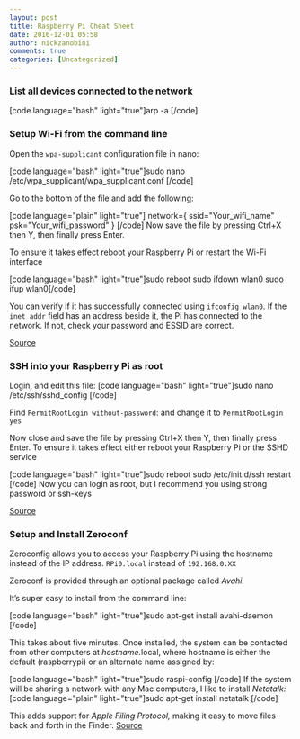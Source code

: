```yaml
---
layout: post
title: Raspberry Pi Cheat Sheet
date: 2016-12-01 05:58
author: nickzanobini
comments: true
categories: [Uncategorized]
---
```

<h3>List all devices connected to the network</h3>

[code language="bash" light="true"]arp -a
[/code]

<h3>Setup Wi-Fi from the command line</h3>

<p dir="ltr">Open the <code>wpa-supplicant</code> configuration file in nano:</p>

[code language="bash" light="true"]sudo nano /etc/wpa_supplicant/wpa_supplicant.conf
[/code]

<p dir="ltr">Go to the bottom of the file and add the following:</p>

[code language="plain" light="true"]
network={
    ssid=&quot;Your_wifi_name&quot;
    psk=&quot;Your_wifi_password&quot;
}
[/code]
Now save the file by pressing Ctrl+X then Y, then finally press Enter.

<p dir="ltr">To ensure it takes effect reboot your Raspberry Pi or restart the Wi-Fi interface</p>

[code language="bash" light="true"]sudo reboot
sudo ifdown wlan0
sudo ifup wlan0[/code]

<p dir="ltr">You can verify if it has successfully connected using <code>ifconfig wlan0</code>. If the <code>inet addr</code> field has an address beside it, the Pi has connected to the network. If not, check your password and ESSID are correct.</p>

<p dir="ltr"><a href="https://www.raspberrypi.org/documentation/configuration/wireless/wireless-cli.md" target="_blank">Source</a></p>

<h3>SSH into your Raspberry Pi as root</h3>

Login, and edit this file:
[code language="bash" light="true"]sudo nano /etc/ssh/sshd_config
[/code]

<p dir="ltr">Find <code>PermitRootLogin without-password</code>: and change it to <code>PermitRootLogin yes</code></p>

<p dir="ltr">Now close and save the file by pressing Ctrl+X then Y, then finally press Enter.
To ensure it takes effect either reboot your Raspberry Pi or the SSHD service</p>

[code language="bash" light="true"]sudo reboot
sudo /etc/init.d/ssh restart [/code]
Now you can login as root, but I recommend you using strong password or ssh-keys

<p dir="ltr"><a href="http://raspberrypi.stackexchange.com/questions/48056/login-as-root-not-possible" target="_blank">Source</a></p>

<h3>Setup and Install Zeroconf</h3>

<p dir="ltr">Zeroconfig allows you to access your Raspberry Pi using the hostname instead of the IP address.
<code>RPi0.local</code> instead of <code>192.168.0.XX</code></p>

<p dir="ltr">Zeroconf is provided through an optional package called <em>Avahi.</em></p>

<p dir="ltr">It’s super easy to install from the command line:</p>

[code language="bash" light="true"]sudo apt-get install avahi-daemon
[/code]

<p dir="ltr">This takes about five minutes. Once installed, the system can be contacted from other computers at <em>hostname.</em>local, where hostname is either the default (raspberrypi) or an alternate name assigned by:</p>

[code language="bash" light="true"]sudo raspi-config
[/code]
If the system will be sharing a network with any Mac computers, I like to install <em>Netatalk:</em>
[code language="plain" light="true"]sudo apt-get install netatalk
[/code]

<p dir="ltr">This adds support for <em>Apple Filing Protocol,</em> making it easy to move files back and forth in the Finder.
<a href="https://learn.adafruit.com/bonjour-zeroconf-networking-for-windows-and-linux/overview" target="_blank">Source</a></p>
